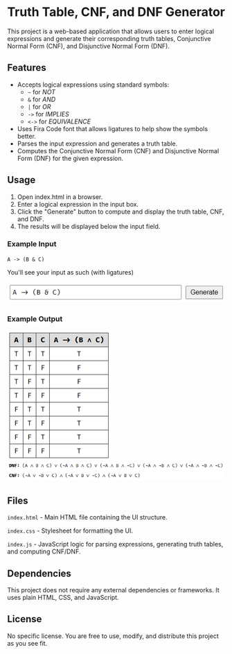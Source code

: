 # Truth Table, CNF, and DNF Generator

This project is a web-based application that allows users to enter logical expressions and generate their corresponding truth tables, Conjunctive Normal Form (CNF), and Disjunctive Normal Form (DNF).

## Features

- Accepts logical expressions using standard symbols:
  - `~` for *NOT*
  - `&` for *AND*
  - `|` for *OR*
  - `->` for *IMPLIES*
  - `<->` for *EQUIVALENCE*
- Uses Fira Code font that allows ligatures to help show the symbols better.
- Parses the input expression and generates a truth table.
- Computes the Conjunctive Normal Form (CNF) and Disjunctive Normal Form (DNF) for the given expression.

## Usage
1. Open index.html in a browser.
2. Enter a logical expression in the input box.
3. Click the "Generate" button to compute and display the truth table, CNF, and DNF.
4. The results will be displayed below the input field.

### Example Input
```
A -> (B & C)
```
You'll see your input as such (with ligatures)

<img src="./imgs/example_input.png">

### Example Output

<img src="./imgs/example_table.png">

<img src="./imgs/example_cnf_dnf.png">

## Files

`index.html` - Main HTML file containing the UI structure.

`index.css` - Stylesheet for formatting the UI.

`index.js` - JavaScript logic for parsing expressions, generating truth tables, and computing CNF/DNF.

## Dependencies

This project does not require any external dependencies or frameworks. It uses plain HTML, CSS, and JavaScript.

## License

No specific license. You are free to use, modify, and distribute this project as you see fit.
